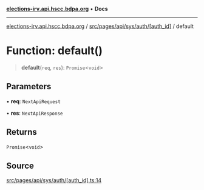 [**elections-irv.api.hscc.bdpa.org**](../../../../../../../README.md) • **Docs**

***

[elections-irv.api.hscc.bdpa.org](../../../../../../../README.md) / [src/pages/api/sys/auth/\[auth\_id\]](../README.md) / default

# Function: default()

> **default**(`req`, `res`): `Promise`\<`void`\>

## Parameters

• **req**: `NextApiRequest`

• **res**: `NextApiResponse`

## Returns

`Promise`\<`void`\>

## Source

[src/pages/api/sys/auth/\[auth\_id\].ts:14](https://github.com/Xunnamius/elections_irv.api.hscc.bdpa.org/blob/c917ea60595d63d322e4038beb12d08f7d64cdd2/src/pages/api/sys/auth/[auth_id].ts#L14)

